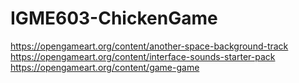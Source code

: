 # IGME603-ChickenGame
https://opengameart.org/content/another-space-background-track
https://opengameart.org/content/interface-sounds-starter-pack
https://opengameart.org/content/game-game
